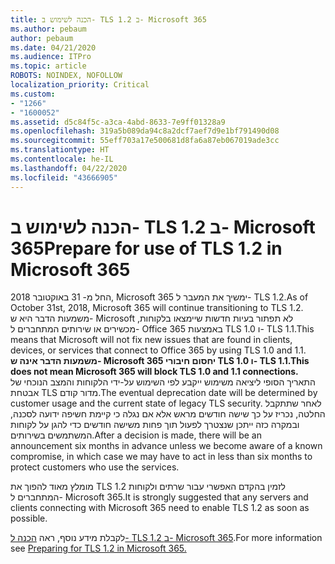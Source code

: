 ```yaml
---
title: הכנה לשימוש ב- TLS 1.2 ב- Microsoft 365
ms.author: pebaum
author: pebaum
ms.date: 04/21/2020
ms.audience: ITPro
ms.topic: article
ROBOTS: NOINDEX, NOFOLLOW
localization_priority: Critical
ms.custom:
- "1266"
- "1600052"
ms.assetid: d5c84f5c-a3ca-4abd-8633-7e9ff01328a9
ms.openlocfilehash: 319a5b089da94c8a2dcf7aef7d9e1bf791490d08
ms.sourcegitcommit: 55eff703a17e500681d8fa6a87eb067019ade3cc
ms.translationtype: HT
ms.contentlocale: he-IL
ms.lasthandoff: 04/22/2020
ms.locfileid: "43666905"
---
```

# <a name="prepare-for-use-of-tls-12-in-microsoft-365"></a><span data-ttu-id="1f0ea-102">הכנה לשימוש ב- TLS 1.2 ב- Microsoft 365</span><span class="sxs-lookup"><span data-stu-id="1f0ea-102">Prepare for use of TLS 1.2 in Microsoft 365</span></span>

<span data-ttu-id="1f0ea-103">החל מ- 31 באוקטובר 2018, Microsoft 365 ימשיך את המעבר ל- TLS 1.2.</span><span class="sxs-lookup"><span data-stu-id="1f0ea-103">As of October 31st, 2018, Microsoft 365 will continue transitioning to TLS 1.2.</span></span> <span data-ttu-id="1f0ea-104">משמעות הדבר היא ש- Microsoft לא תפתור בעיות חדשות שיימצאו בלקוחות, מכשירים או שירותים המתחברים ל- Office 365 באמצעות TLS 1.0 ו- TLS 1.1.</span><span class="sxs-lookup"><span data-stu-id="1f0ea-104">This means that Microsoft will not fix new issues that are found in clients, devices, or services that connect to Office 365 by using TLS 1.0 and 1.1.</span></span> <span data-ttu-id="1f0ea-105">**משמעות הדבר אינה ש- Microsoft 365 יחסום חיבורי TLS 1.0 ו- TLS 1.1.**</span><span class="sxs-lookup"><span data-stu-id="1f0ea-105">**This does not mean Microsoft 365 will block TLS 1.0 and 1.1 connections.**</span></span> <span data-ttu-id="1f0ea-106">התאריך הסופי ליציאה משימוש ייקבע לפי השימוש על-ידי הלקוחות והמצב הנוכחי של אבטחת TLS מדור קודם.</span><span class="sxs-lookup"><span data-stu-id="1f0ea-106">The eventual deprecation date will be determined by customer usage and the current state of legacy TLS security.</span></span> <span data-ttu-id="1f0ea-107">לאחר שתתקבל החלטה, נכריז על כך שישה חודשים מראש אלא אם נגלה כי קיימת חשיפה ידועה לסכנה, ובמקרה כזה ייתכן שנצטרך לפעול תוך פחות משישה חודשים כדי להגן על לקוחות המשתמשים בשירותים.</span><span class="sxs-lookup"><span data-stu-id="1f0ea-107">After a decision is made, there will be an announcement six months in advance unless we become aware of a known compromise, in which case we may have to act in less than six months to protect customers who use the services.</span></span>
  
<span data-ttu-id="1f0ea-108">מומלץ מאוד להפוך את TLS 1.2 לזמין בהקדם האפשרי עבור שרתים ולקוחות המתחברים ל- Microsoft 365.</span><span class="sxs-lookup"><span data-stu-id="1f0ea-108">It is strongly suggested that any servers and clients connecting with Microsoft 365 need to enable TLS 1.2 as soon as possible.</span></span>
  
<span data-ttu-id="1f0ea-109">לקבלת מידע נוסף, ראה [הכנה ל- TLS 1.2 ב- Microsoft 365](https://support.microsoft.com/help/4057306/preparing-for-tls-1-2-in-office-365).</span><span class="sxs-lookup"><span data-stu-id="1f0ea-109">For more information see [Preparing for TLS 1.2 in Microsoft 365.](https://support.microsoft.com/help/4057306/preparing-for-tls-1-2-in-office-365)</span></span>
  